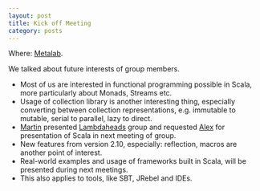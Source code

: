 ```yaml
---
layout: post
title: Kick off Meeting
category: posts
---
```


Where: <a href="https://metalab.at">Metalab</a>.

We talked about future interests of group members.

 * Most of us are interested in functional programming possible in Scala, more particularly about Monads, Streams etc.
 * Usage of collection library is another interesting thing, especially converting between collection representations, e.g. immutable to mutable, serial to parallel, lazy to direct.
 * [Martin][martin] presented [Lambdaheads][lambdaheads] group and requested [Alex][alex] for presentation of Scala in next meeting of group.
 * New features from version 2.10, especially: reflection, macros are another point of interest.
 * Real-world examples and usage of frameworks built in Scala, will be presented during next meetings.
 * This also applies to tools, like SBT, JRebel and IDEs.

[lambdaheads]: https://metalab.at/wiki/Lambdaheads
[martin]: https://metalab.at/wiki/Benutzer:Epsilon.halbe
[alex]: http://lachdrache.wordpress.com
